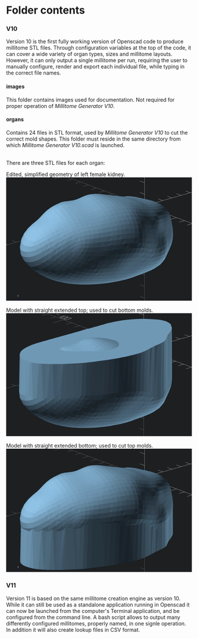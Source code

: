 # Folder contents

<h3>V10</h3>

Version 10 is the first fully working version of Openscad code to produce millitome STL files. Through configuration variables at the top of the code, it can cover a wide variety of organ types, sizes and millitome layouts. However, it can only output a single millitome per run, requiring the user to manually configure, render and export each individual file, while typing in the correct file names.

<h4>images</h4>
This folder contains images used for documentation. Not required for proper operation of <em>Millitome Generator V10</em>.

<h4>organs</h4>
Contains 24 files in STL format, used by <em>Millitome Generator V10</em> to cut the correct mold shapes. This folder must reside in the same directory from which <em>Millitome Generator V10.scad </em> is launched.<br><br>

There are three STL files for each organ:

Edited, simplified geometry of left female kidney.
![f_0_kidney_l.png!](V10/images/f_0_kidney_l.png "f_0_kidney_l.png")

Model with straight extended top; used to cut bottom molds.
![_bf_0_kidney_l.png!](V10/images/_bf_0_kidney_l.png "_bf_0_kidney_l.png")

Model with straight extended bottom; used to cut top molds.
![_tf_0_kidney_l.png!](V10/images/_tf_0_kidney_l.png "_tf_0_kidney_l.png")

<h3>V11</h3>

Version 11 is based on the same millitome creation engine as version 10. While it can still be used as a standalone application running in Openscad it can now be launched from the computer's Terminal application, and be configured from the command line. A bash script allows to output many differently configured millitomes, properly named, in one signle operation. In addition it will also create lookup files in CSV format. 
